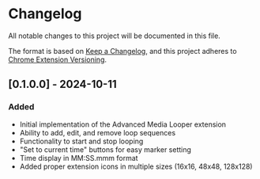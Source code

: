 # Changelog
All notable changes to this project will be documented in this file.

The format is based on [Keep a Changelog](https://keepachangelog.com/en/1.0.0/),
and this project adheres to [Chrome Extension Versioning](https://developer.chrome.com/docs/extensions/mv3/manifest/version/).

## [0.1.0.0] - 2024-10-11
### Added
- Initial implementation of the Advanced Media Looper extension
- Ability to add, edit, and remove loop sequences
- Functionality to start and stop looping
- "Set to current time" buttons for easy marker setting
- Time display in MM:SS.mmm format
- Added proper extension icons in multiple sizes (16x16, 48x48, 128x128)
